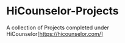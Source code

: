 # HiCounselor-Projects
A collection of Projects completed under HiCounselor[https://hicounselor.com/]
